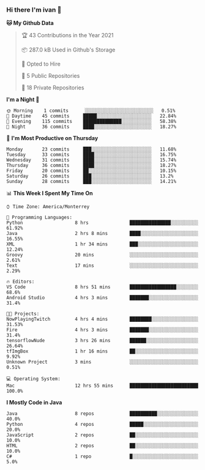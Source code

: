 ### Hi there I'm ivan 👋
<!--START_SECTION:waka-->
**🐱 My Github Data** 

> 🏆 43 Contributions in the Year 2021
 > 
> 📦 287.0 kB Used in Github's Storage 
 > 
> 💼 Opted to Hire
 > 
> 📜 5 Public Repositories 
 > 
> 🔑 18 Private Repositories  
 > 
**I'm a Night 🦉** 

```text
🌞 Morning    1 commits      ░░░░░░░░░░░░░░░░░░░░░░░░░   0.51% 
🌆 Daytime    45 commits     █████░░░░░░░░░░░░░░░░░░░░   22.84% 
🌃 Evening    115 commits    ██████████████░░░░░░░░░░░   58.38% 
🌙 Night      36 commits     ████░░░░░░░░░░░░░░░░░░░░░   18.27%

```
📅 **I'm Most Productive on Thursday** 

```text
Monday       23 commits     ███░░░░░░░░░░░░░░░░░░░░░░   11.68% 
Tuesday      33 commits     ████░░░░░░░░░░░░░░░░░░░░░   16.75% 
Wednesday    31 commits     ████░░░░░░░░░░░░░░░░░░░░░   15.74% 
Thursday     36 commits     ████░░░░░░░░░░░░░░░░░░░░░   18.27% 
Friday       20 commits     ██░░░░░░░░░░░░░░░░░░░░░░░   10.15% 
Saturday     26 commits     ███░░░░░░░░░░░░░░░░░░░░░░   13.2% 
Sunday       28 commits     ███░░░░░░░░░░░░░░░░░░░░░░   14.21%

```


📊 **This Week I Spent My Time On** 

```text
⌚︎ Time Zone: America/Monterrey

💬 Programming Languages: 
Python                   8 hrs               ███████████████░░░░░░░░░░   61.92% 
Java                     2 hrs 8 mins        ████░░░░░░░░░░░░░░░░░░░░░   16.55% 
XML                      1 hr 34 mins        ███░░░░░░░░░░░░░░░░░░░░░░   12.24% 
Groovy                   20 mins             ░░░░░░░░░░░░░░░░░░░░░░░░░   2.61% 
Text                     17 mins             ░░░░░░░░░░░░░░░░░░░░░░░░░   2.29%

🔥 Editors: 
VS Code                  8 hrs 51 mins       █████████████████░░░░░░░░   68.6% 
Android Studio           4 hrs 3 mins        ███████░░░░░░░░░░░░░░░░░░   31.4%

🐱‍💻 Projects: 
NowPlayingTwitch         4 hrs 4 mins        ████████░░░░░░░░░░░░░░░░░   31.53% 
Fire                     4 hrs 3 mins        ███████░░░░░░░░░░░░░░░░░░   31.4% 
tensorflowNude           3 hrs 26 mins       ██████░░░░░░░░░░░░░░░░░░░   26.64% 
tfImgBox                 1 hr 16 mins        ██░░░░░░░░░░░░░░░░░░░░░░░   9.92% 
Unknown Project          3 mins              ░░░░░░░░░░░░░░░░░░░░░░░░░   0.51%

💻 Operating System: 
Mac                      12 hrs 55 mins      █████████████████████████   100.0%

```

**I Mostly Code in Java** 

```text
Java                     8 repos             ██████████░░░░░░░░░░░░░░░   40.0% 
Python                   4 repos             █████░░░░░░░░░░░░░░░░░░░░   20.0% 
JavaScript               2 repos             ██░░░░░░░░░░░░░░░░░░░░░░░   10.0% 
HTML                     2 repos             ██░░░░░░░░░░░░░░░░░░░░░░░   10.0% 
C#                       1 repo              █░░░░░░░░░░░░░░░░░░░░░░░░   5.0%

```



<!--END_SECTION:waka-->

<!--
<p align="center">
  <img src ="https://github-readme-stats.vercel.app/api?username=ivanjtm&show_icons=true&count_private=true&theme=default&hide_border=true&include_all_commits=true?count_private=true">
  <img src ="https://github-readme-stats.vercel.app/api/top-langs/?username=ivanjtm&layout=compact&hide_border=true&langs_count=50">
  <img src="https://github-readme-stats.vercel.app/api/wakatime?username=ivanjtm&hide_border=true"> 
</p>
-->

